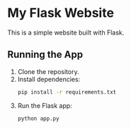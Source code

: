 # My Flask Website

This is a simple website built with Flask.

## Running the App

1. Clone the repository.
2. Install dependencies:
   ```bash
   pip install -r requirements.txt
   ```
3. Run the Flask app:
   ```bash
   python app.py
   ```
